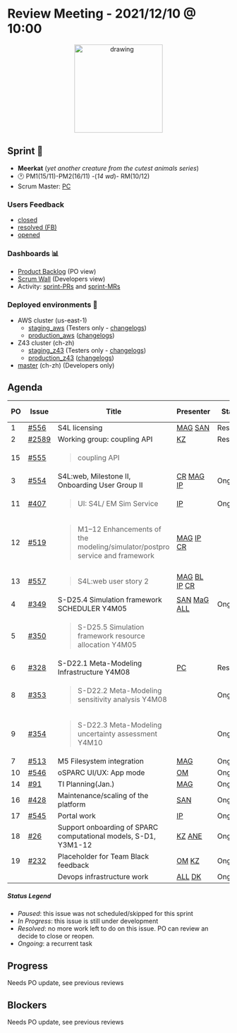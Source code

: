 # Review Meeting - 2021/12/10 @ 10:00

<p align="center">
<img src="https://i.redd.it/4ffdl39lurp41.jpg" alt="drawing" width="200"/>
</p>

## Sprint 🏃
  - **Meerkat** (*yet another creature from the cutest animals series*)
  - 🕐 PM1(15/11)-PM2(16/11) -(_14 wd_)- RM(10/12)
  - Scrum Master: [PC]
### Users Feedback
  - [closed](https://github.com/ITISFoundation/osparc-issues/issues?q=is%3Aissue+sort%3Areactions+state%3Aclosed+updated%3A%3E%3D2021-11-05+)
  - [resolved (FB)](https://z43.manuscript.com/f/filters/?ixProject=45&ixStatus=0&maxrecords=50&resolvedInLast=3&sColumns=Category-Favorite-Case-TitleComment-Area-Priority-Status-DateResolved-DateOpened-OpenedBy&sSorts=LastUpdated.descending-Priority&sView=grid-flat)
  - [opened](https://github.com/ITISFoundation/osparc-issues/issues?q=is%3Aissue+is%3Aopen+sort%3Areactions)
### Dashboards 📊
  - [Product Backlog](https://github.com/orgs/ITISFoundation/projects/3) (PO view)
  - [Scrum Wall](https://app.zenhub.com/workspaces/osparc---scrum-wall-5c9260f3d76ef51f6b0fe78d/board?repos=118596920,174557929,151701223,135289610,118910047,181836792,167586968) (Developers view)
  - Activity: [sprint-PRs] and [sprint-MRs]
### Deployed environments 🚀
  - AWS cluster (us-east-1)
    - [staging_aws](https://staging.osparc.io) (Testers only - [changelogs])
    - [production_aws](https://osparc.io) ([changelogs])
  - Z43 cluster (ch-zh)
    - [staging_z43](http://osparc-staging.speag.com) (Testers only - [changelogs])
    - [production_z43](http://osparc.speag.com) ([changelogs])
  - [master](https://osparc-master.speag.com) (ch-zh) (Developers only)


## Agenda


| PO | Issue   | Title                                                                                               | Presenter            | Status   | Duration | Start Time |
|----|---------|-----------------------------------------------------------------------------------------------------|----------------------|----------|----------|------------|
| 1  | [#556]  | S4L licensing                                                                                       | [MAG] [SAN]          | Resolved | 2'       |            10:05|
| 2  | [#2589] | Working group: coupling API                                                                         | [KZ]                 | Resolved | 2'       |            10:07|
| 15 | [#555]  | <blockquote>coupling API</blockquote>                                                               |                      |          |          |            10:09|
| 3  | [#554]  | S4L:web, Milestone II, Onboarding User Group II                                                     | [CR] [MAG] [IP]      | Ongoing  | 15'      |            10:09|
| 11 | [#407]  | <blockquote>UI: S4L/ EM Sim Service</blockquote>                                                    | [IP]                 | Ongoing  | 5'       |            10:24|
| 12 | [#519]  | <blockquote>M1–12 Enhancements of the modeling/simulator/postpro service and framework</blockquote> | [MAG] [IP] [CR]      |          |          |            10:29|
| 13 | [#557]  | <blockquote>S4L:web user story 2</blockquote>                                                       | [MAG] [BL] [IP] [CR] |          |          |            10:29|
| 4  | [#349]  | S-D25.4 Simulation framework SCHEDULER Y4M05                                                        | [SAN] [MaG] [ALL]    | Ongoing  | 15'      |            10:29|
| 5  | [#350]  | <blockquote>S-D25.5 Simulation framework resource allocation Y4M05</blockquote>                     |                      |          |          |            10:44|
| 6  | [#328]  | S-D22.1 Meta-Modeling Infrastructure Y4M08                                                          | [PC]                 | Resolved | 10'      |            10:44|
| 8  | [#353]  | <blockquote>S-D22.2 Meta-Modeling sensitivity analysis Y4M08</blockquote>                           |                      | Ongoing  |          |            10:54|
| 9  | [#354]  | <blockquote>S-D22.3 Meta-Modeling uncertainty assessment Y4M10</blockquote>                         |                      | Ongoing  |          |            10:54|
| 7  | [#513]  | M5 Filesystem integration                                                                           | [MAG]                | Ongoing  | 8'       |            10:54|
| 10 | [#546]  | oSPARC UI/UX: App mode                                                                              | [OM]                 | Ongoing  | 10'      |            11:02|
| 14 | [#91]   | TI Planning(Jan.)                                                                                   | [MAG]                | Ongoing  |  1'      |            11:12|
| 16 | [#428]  | Maintenance/scaling of the platform                                                                 | [SAN]                | Ongoing  | 3'       |            11:13|
| 17 | [#545]  | Portal work                                                                                         | [IP]                 | Ongoing  | 5'       |            11:16|
| 18 | [#26]   | Support onboarding of SPARC computational models, S-D1, Y3M1-12                                     | [KZ] [ANE]           | Ongoing  | 8'       |            11:21|
| 19 | [#232]  | Placeholder for Team Black feedback                                                                 | [OM] [KZ]            | Ongoing  | 3'       |            11:29|
|    |         | Devops infrastructure work                                                                          | [ALL] [DK]           | Ongoing  | 3'       |            11:32|

##### Status Legend

- _Paused_: this issue was not scheduled/skipped for this sprint
- _In Progress_: this issue is still under development
- _Resolved_: no more work left to do on this issue. PO can review an decide to close or reopen.
- _Ongoing_: a recurrent task

[online]: http://status.osparc.io/
[operational]: https://git.speag.com/oSparc/e2e-testing/-/pipelines
[performant]: https://git.speag.com/oSparc/e2e-portal-testing/-/pipelines

## Progress

Needs PO update, see previous reviews

## Blockers

Needs PO update, see previous reviews

<!--References PLEASE KEEP ALPHABETICAL ORDER!!! -->


[ALL]: https://github.com/Surfict
[ANE]: https://github.com/GitHK
[BL]: https://github.com/dyollb
[DK]: https://github.com/mrnicegyu11
[CR]: https://github.com/colinRawlings
[IP]: https://github.com/ignapas
[KZ]: https://github.com/KZzizzle
[MAG]: https://github.com/mguidon
[OM]: https://github.com/odeimaiz
[PC]: https://github.com/pcrespov
[SAN]: https://github.com/sanderegg
[SyR]:https://zmt.swiss/about/about-zmt/all-staff/reboux-sylvain/
[TN]: https://itis.swiss/who-we-are/staff-members/all-staff/newton-taylor/


[j-d4]: https://github.com/ITISFoundation/osparc-issues/issues/62
[j-d7.a]: https://github.com/ITISFoundation/osparc-issues/issues/21
[j-d35]: https://github.com/ITISFoundation/osparc-issues/issues/31
[j-d33]: https://github.com/ITISFoundation/osparc-issues/issues/33
[j-d20]: https://github.com/ITISFoundation/osparc-issues/issues/48
[j-d21]: https://github.com/ITISFoundation/osparc-simcore/issues/1065
[j-d28.a]: https://github.com/ITISFoundation/osparc-simcore/issues/1066
[j-d29]: https://github.com/ITISFoundation/osparc-issues/issues/37
[s-d2]: https://github.com/ITISFoundation/osparc-simcore/issues/1069
[s-d18]: https://github.com/ITISFoundation/osparc-issues/issues/9
[s-d7]: https://github.com/ITISFoundation/osparc-issues/issues/21
[s-d10]: https://github.com/ITISFoundation/osparc-issues/issues/18
[s-d22]: https://github.com/ITISFoundation/osparc-issues/issues/5
[s-d12]: https://github.com/ITISFoundation/osparc-issues/issues/16
[s-d15]: https://github.com/ITISFoundation/osparc-issues/issues/12
[s-d12]: https://github.com/ITISFoundation/osparc-issues/issues/16
[s-d6]: https://github.com/ITISFoundation/osparc-issues/issues/22
[s-d5]: https://github.com/ITISFoundation/osparc-issues/issues/23
[s-d21]: https://github.com/ITISFoundation/osparc-issues/issues/6
[s-d4]: https://github.com/ITISFoundation/osparc-issues/issues/24
[s-d1]: https://github.com/ITISFoundation/osparc-issues/issues/26
[s-d26]: https://github.com/ITISFoundation/osparc-issues/issues/332
[s-d27.2]: https://github.com/ITISFoundation/osparc-issues/issues/357
[n-d1]: https://github.com/ITISFoundation/osparc-issues/issues/68
[n-d2]: https://github.com/ITISFoundation/osparc-issues/issues/91

[tb-backlog]: https://github.com/ITISFoundation/osparc-issues/projects/4

[z43-backlog]: https://z43.fogbugz.com/f/filters/1112/osparc-cases

[sprint-prs]: https://github.com/pulls?page=1&q=is%3Apr+archived%3Afalse+user%3AITISFoundation+closed%3A%3E2021-11-15
[sprint-mrs]: https://git.speag.com/groups/oSparc/-/merge_requests?scope=all&utf8=%E2%9C%93&state=all
[changelogs]: https://github.com/ITISFoundation/osparc-simcore/releases


 [#26]:https://github.com/ITISFoundation/osparc-issues/issues/26   
 [#91]:https://github.com/ITISFoundation/osparc-issues/issues/91   
 [#232]:https://github.com/ITISFoundation/osparc-issues/issues/232  
 [#328]:https://github.com/ITISFoundation/osparc-issues/issues/328  
 [#349]:https://github.com/ITISFoundation/osparc-issues/issues/349  
 [#350]:https://github.com/ITISFoundation/osparc-issues/issues/350
 [#353]:https://github.com/ITISFoundation/osparc-issues/issues/353
 [#354]:https://github.com/ITISFoundation/osparc-issues/issues/354
 [#407]:https://github.com/ITISFoundation/osparc-issues/issues/407
 [#428]:https://github.com/ITISFoundation/osparc-issues/issues/428  
 [#513]:https://github.com/ITISFoundation/osparc-issues/issues/513  
 [#519]:https://github.com/ITISFoundation/osparc-issues/issues/519
 [#545]:https://github.com/ITISFoundation/osparc-issues/issues/545  
 [#546]:https://github.com/ITISFoundation/osparc-issues/issues/546  
 [#554]:https://github.com/ITISFoundation/osparc-issues/issues/554  
 [#555]:https://github.com/ITISFoundation/osparc-issues/issues/555
 [#556]:https://github.com/ITISFoundation/osparc-issues/issues/556  
 [#557]:https://github.com/ITISFoundation/osparc-issues/issues/557
 [#2589]:https://github.com/ITISFoundation/osparc-issues/issues/2589 
